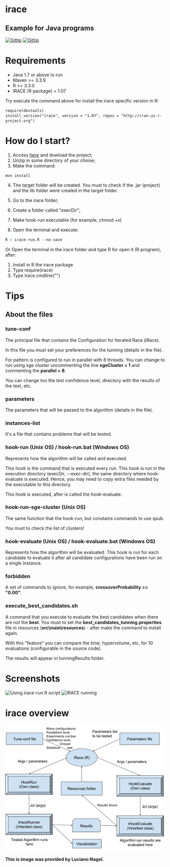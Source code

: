 # irace
## Example for Java programs

[![Gittip](https://img.shields.io/badge/Latest%20stable-1.0-green.svg?style=flat-squared)]()
[![Gittip](https://img.shields.io/badge/build-passing-brightgreen.svg)]()

# Requirements

- Java 1.7 or above to run
- Maven >= 3.3.9
- R >= 3.3.0
- IRACE (R package) = 1.07

Try execute the command above for install the irace specific version in R:

```
require(devtools)
install_version("irace", version = "1.07", repos = "http://cran.us.r-project.org")
```

# How do I start?

1. Access [here](https://github.com/gres-ufpr/irace/archive/master.zip) and dowload the project;
2. Unzip in some directory of your choise;
3. Make the command:

```
mvn install
```
4. The target folder will be created. You must to check if the .jar (project) and the lib folder were created in the target folder.

5. Go to the irace folder;
6. Create a folder called "execDir";
7. Make hook-run executable (for example, chmod +x)
8. Open the terminal and execute:

```R
R < irace-run.R --no-save
```

Or Open the terminal in the irace folder and type R for open it (R program), after:

1. Install in R the irace package
2. Type require(irace)
3. Type irace.cmdline("")

# Tips

## About the files

### tune-conf

The principal file that contains the Configuration for Iterated Race (iRace).

In this file you must set your preferences for the tunning (details in the file).

For pattern is configured to run in parallel with 8 threads. You can change to run using sge cluster uncommenting the line **sgeCluster = 1** and commenting the **parallel = 8**.

You can change too the test confidence level, directory with the results of the test, etc.

### parameters

The parameters that will be passed to the algorithm (details in the file).

### instances-list

It's a file that contains problems that will be tested.

### hook-run (Unix OS) / hook-run.bat (Windows OS)

Represents how the algorithm will be called and executed.

This hook is the command that is executed every run. This hook is run in the execution directory (execDir, --exec-dir), the same directory where hook-evaluate is executed. Hence, you may need to copy extra files needed by the executable to this directory.

This hook is executed, after is called the hook-evaluate.

### hook-run-sge-cluster (Unix OS)

The same function that the hook-run, but constains commands to use qsub. 

You must to check the list of clusters!

### hook-evaluate (Unix OS) / hook-evaluate.bat (Windows OS)

Represents how the algorithm will be evaluated. This hook is run for each candidate to evaluate it after all candidate configurations have been run on a single instance.

### forbidden

A set of commands to ignore, for example, **crossoverProbability == "0.00"**.

### execute_best_candidates.sh 

A command that you execute to evaluate the best candidates when there are not the **best**. You must to set the **best_candidates_tunning.properties** file in resources (**src\main\resources**) - after make the command to install again.

With this "feature" you can compare the time, hypervolume, etc, for 10 evaluations (configurable in the source code).

The results will appear in tunningResults folder.

# Screenshots

![Using irace-run.R script](http://i.imgur.com/XbxFOby.png)
![IRACE running](http://i.imgur.com/YwvokQb.png)

# irace overview

![irace overview](images/irace_process.png)

**This is image was provided by Luciano Nagel.**
